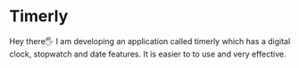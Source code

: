 # Timerly
Hey there🖐
I am developing an application called timerly which has a digital clock, stopwatch and date features. It is easier to to use and very effective.
